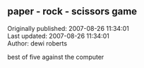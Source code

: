 ## paper - rock - scissors  game  
Originally published: 2007-08-26 11:34:01  
Last updated: 2007-08-26 11:34:01  
Author: dewi roberts  
  
best of five against the computer